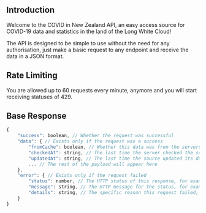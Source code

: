## Introduction

Welcome to the COVID in New Zealand API, an easy access source for COVID-19 data and statistics in the land of the Long White Cloud!

The API is designed to be simple to use without the need for any authorisation, just make a basic request to any endpoint and receive the data in a JSON format.

## Rate Limiting

You are allowed up to 60 requests every minute, anymore and you will start receiving statuses of 429.

## Base Response

```js
{
    "success": boolean, // Whether the request was successful
    "data": { // Exists only if the request was a success
        "fromCache": boolean, // Whether this data was from the servers cache, data is cached often to prevent making too many requests to the source
        "checkedAt": string, // The last time the server checked the source for an update (format: YYYY-MM-DDThh:mm:ss.sTZD)
        "updatedAt": string, // The last time the source updated its data (format: YYYY-MM-DDThh:mm:ss.sTZD)
        ... // The rest of the payload will appear here
    },
    "error": { // Exists only if the request failed
        "status": number, // The HTTP status of this response, for example: 400, 404, 418, etc
        "message": string, // The HTTP message for the status, for example; 'Bad Request', 'Not Found', etc
        "details": string, // The specific reason this request failed, human readable
    }
}
```
